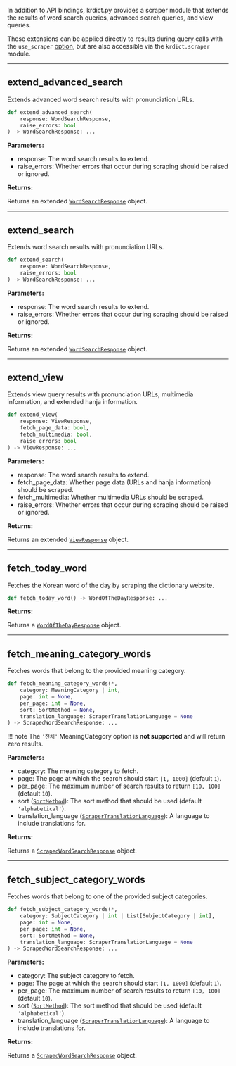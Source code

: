 In addition to API bindings, krdict.py provides a scraper module that extends
the results of word search queries, advanced search queries, and view queries.

These extensions can be applied directly to results during query calls with the `use_scraper`
[option](parameters.md#optionsdict), but are also accessible via the `krdict.scraper` module.

---
## extend_advanced_search

Extends advanced word search results with pronunciation URLs.

```python
def extend_advanced_search(
    response: WordSearchResponse,
    raise_errors: bool
) -> WordSearchResponse: ...
```

**Parameters:**

- response: The word search results to extend.
- raise_errors: Whether errors that occur during scraping should be raised or ignored.

**Returns:**

Returns an extended [`WordSearchResponse`](return_types.md#wordsearchresponse) object.

---
## extend_search

Extends word search results with pronunciation URLs.

```python
def extend_search(
    response: WordSearchResponse,
    raise_errors: bool
) -> WordSearchResponse: ...
```

**Parameters:**

- response: The word search results to extend.
- raise_errors: Whether errors that occur during scraping should be raised or ignored.

**Returns:**

Returns an extended [`WordSearchResponse`](return_types.md#wordsearchresponse) object.

---
## extend_view

Extends view query results with pronunciation URLs, multimedia information, and extended hanja
information.

```python
def extend_view(
    response: ViewResponse,
    fetch_page_data: bool,
    fetch_multimedia: bool,
    raise_errors: bool
) -> ViewResponse: ...
```

**Parameters:**

- response: The word search results to extend.
- fetch_page_data: Whether page data (URLs and hanja information) should be scraped.
- fetch_multimedia: Whether multimedia URLs should be scraped.
- raise_errors: Whether errors that occur during scraping should be raised or ignored.

**Returns:**

Returns an extended [`ViewResponse`](return_types.md#viewresponse) object.

---
## fetch_today_word

Fetches the Korean word of the day by scraping the dictionary website.

```python
def fetch_today_word() -> WordOfTheDayResponse: ...
```

**Returns:**

Returns a [`WordOfTheDayResponse`](return_types.md#wordofthedayresponse) object.

---
## fetch_meaning_category_words

Fetches words that belong to the provided meaning category.

```python
def fetch_meaning_category_words(*,
    category: MeaningCategory | int,
    page: int = None,
    per_page: int = None,
    sort: SortMethod = None,
    translation_language: ScraperTranslationLanguage = None
) -> ScrapedWordSearchResponse: ...
```

!!! note
    The `'전체'` MeaningCategory option is **not supported** and will return zero results.

**Parameters:**

- category: The meaning category to fetch.
- page: The page at which the search should start `[1, 1000]` (default `1`).
- per_page: The maximum number of search results to return `[10, 100]` (default `10`).
- sort ([`SortMethod`](parameters.md#sortmethod)): The sort method that should be used (default `'alphabetical'`).
- translation_language ([`ScraperTranslationLanguage`](parameters.md#scrapertranslationlanguage)): A language to include translations for.

**Returns:**

Returns a [`ScrapedWordSearchResponse`](return_types.md#scrapedwordsearchresponse) object.

---
## fetch_subject_category_words

Fetches words that belong to one of the provided subject categories.

```python
def fetch_subject_category_words(*,
    category: SubjectCategory | int | List[SubjectCategory | int],
    page: int = None,
    per_page: int = None,
    sort: SortMethod = None,
    translation_language: ScraperTranslationLanguage = None
) -> ScrapedWordSearchResponse: ...
```

**Parameters:**

- category: The subject category to fetch.
- page: The page at which the search should start `[1, 1000]` (default `1`).
- per_page: The maximum number of search results to return `[10, 100]` (default `10`).
- sort ([`SortMethod`](parameters.md#sortmethod)): The sort method that should be used (default `'alphabetical'`).
- translation_language ([`ScraperTranslationLanguage`](parameters.md#scrapertranslationlanguage)): A language to include translations for.

**Returns:**

Returns a [`ScrapedWordSearchResponse`](return_types.md#scrapedwordsearchresponse) object.
